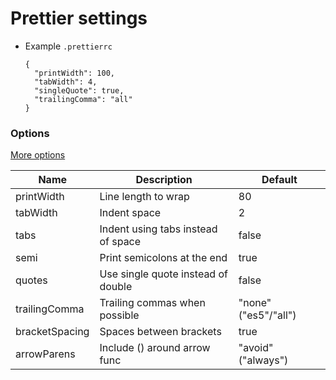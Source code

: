 # Prettier settings

* Example `.prettierrc`
  ```
  {
    "printWidth": 100,
    "tabWidth": 4,
    "singleQuote": true,
    "trailingComma": "all"
  }
  ```

### Options 
[ More options ](https://prettier.io/docs/en/options.html)

| Name           | Description                        | Default              |
| -              | -                                  | -                    |
| printWidth     | Line length to wrap                | 80                   |
| tabWidth       | Indent space                       | 2                    |
| tabs           | Indent using tabs instead of space | false                |
| semi           | Print semicolons at the end        | true                 |
| quotes         | Use single quote instead of double | false                |
| trailingComma  | Trailing commas when possible      | "none" ("es5"/"all") |
| bracketSpacing | Spaces between brackets            | true                 |
| arrowParens    | Include () around arrow func       | "avoid" ("always")   |


